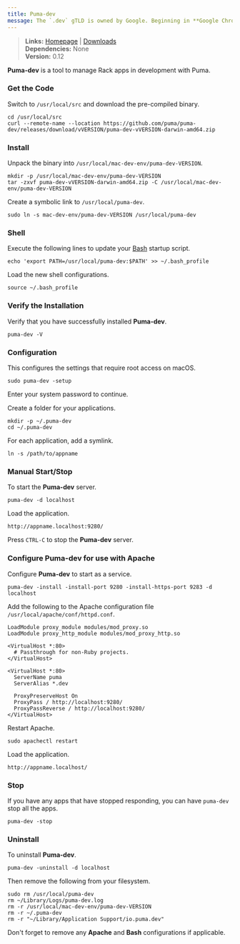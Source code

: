 ```yaml
---
title: Puma-dev
message: The `.dev` gTLD is owned by Google. Beginning in **Google Chrome version 63**, `.dev` domains are redirected to HTTPS. Therefore, this guide is now using `.localhost` to host local web projects.
---
```


> **Links:** [Homepage](https://github.com/puma/puma-dev) | [Downloads](https://github.com/puma/puma-dev/releases)  
> **Dependencies:** None  
> **Version:** <span data-version>0.12</span>

**Puma-dev** is a tool to manage Rack apps in development with Puma.


### Get the Code

Switch to `/usr/local/src` and download the pre-compiled binary.

	cd /usr/local/src
	curl --remote-name --location https://github.com/puma/puma-dev/releases/download/vVERSION/puma-dev-vVERSION-darwin-amd64.zip


### Install

Unpack the binary into `/usr/local/mac-dev-env/puma-dev-VERSION`.

	mkdir -p /usr/local/mac-dev-env/puma-dev-VERSION
	tar -zxvf puma-dev-vVERSION-darwin-amd64.zip -C /usr/local/mac-dev-env/puma-dev-VERSION

Create a symbolic link to `/usr/local/puma-dev`.

	sudo ln -s mac-dev-env/puma-dev-VERSION /usr/local/puma-dev


### Shell

Execute the following lines to update your [Bash](http://en.wikipedia.org/wiki/Bash_%28Unix_shell%29) startup script.

	echo 'export PATH=/usr/local/puma-dev:$PATH' >> ~/.bash_profile

Load the new shell configurations.

	source ~/.bash_profile


### Verify the Installation

Verify that you have successfully installed **Puma-dev**.

	puma-dev -V


### Configuration

This configures the settings that require root access on macOS.

	sudo puma-dev -setup

Enter your system password to continue.

Create a folder for your applications.

	mkdir -p ~/.puma-dev
	cd ~/.puma-dev

For each application, add a symlink.

	ln -s /path/to/appname


### Manual Start/Stop

To start the **Puma-dev** server.

	puma-dev -d localhost

Load the application.

	http://appname.localhost:9280/

Press `CTRL-C` to stop the **Puma-dev** server.


### Configure Puma-dev for use with Apache

Configure **Puma-dev** to start as a service.

	puma-dev -install -install-port 9280 -install-https-port 9283 -d localhost

Add the following to the Apache configuration file `/usr/local/apache/conf/httpd.conf`.

	LoadModule proxy_module modules/mod_proxy.so
	LoadModule proxy_http_module modules/mod_proxy_http.so

	<VirtualHost *:80>
	  # Passthrough for non-Ruby projects.
	</VirtualHost>

	<VirtualHost *:80>
	  ServerName puma
	  ServerAlias *.dev

	  ProxyPreserveHost On
	  ProxyPass / http://localhost:9280/
	  ProxyPassReverse / http://localhost:9280/
	</VirtualHost>

Restart Apache.

	sudo apachectl restart

Load the application.

	http://appname.localhost/


### Stop

If you have any apps that have stopped responding, you can have `puma-dev` stop all the apps.

	puma-dev -stop


### Uninstall

To uninstall **Puma-dev**.

	puma-dev -uninstall -d localhost

Then remove the following from your filesystem.

	sudo rm /usr/local/puma-dev
	rm ~/Library/Logs/puma-dev.log
	rm -r /usr/local/mac-dev-env/puma-dev-VERSION
	rm -r ~/.puma-dev
	rm -r "~/Library/Application Support/io.puma.dev"

Don't forget to remove any **Apache** and **Bash** configurations if applicable.
